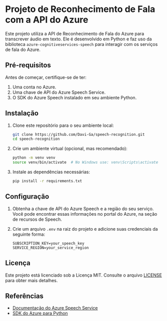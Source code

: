 # Projeto de Reconhecimento de Fala com a API do Azure

Este projeto utiliza a API de Reconhecimento de Fala do Azure para transcrever áudio em texto. Ele é desenvolvido em Python e faz uso da biblioteca `azure-cognitiveservices-speech` para interagir com os serviços de fala do Azure.

## Pré-requisitos

Antes de começar, certifique-se de ter:

1. Uma conta no Azure.
2. Uma chave de API do Azure Speech Service.
3. O SDK do Azure Speech instalado em seu ambiente Python.

## Instalação

1. Clone este repositório para o seu ambiente local:

    ```sh
    git clone https://github.com/Davi-Ga/speech-recognition.git
    cd speech-recognition
    ```

2. Crie um ambiente virtual (opcional, mas recomendado):

    ```sh
    python -m venv venv
    source venv/bin/activate  # No Windows use: venv\Scripts\activate
    ```

3. Instale as dependências necessárias:

    ```sh
    pip install -r requirements.txt
    ```

## Configuração

1. Obtenha a chave de API do Azure Speech e a região do seu serviço. Você pode encontrar essas informações no portal do Azure, na seção de recursos de Speech.

2. Crie um arquivo `.env` na raiz do projeto e adicione suas credenciais da seguinte forma:

    ```env
    SUBSCRIPTION_KEY=your_speech_key
    SERVICE_REGION=your_service_region
    ```

## Licença

Este projeto está licenciado sob a Licença MIT. Consulte o arquivo [LICENSE](LICENSE) para obter mais detalhes.

## Referências

- [Documentação do Azure Speech Service](https://docs.microsoft.com/azure/cognitive-services/speech-service/)
- [SDK do Azure para Python](https://pypi.org/project/azure-cognitiveservices-speech/)

